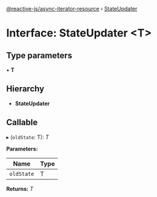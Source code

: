 [@reactive-js/async-iterator-resource](../README.md) › [StateUpdater](stateupdater.md)

# Interface: StateUpdater <**T**>

## Type parameters

▪ **T**

## Hierarchy

* **StateUpdater**

## Callable

▸ (`oldState`: T): *T*

**Parameters:**

Name | Type |
------ | ------ |
`oldState` | T |

**Returns:** *T*
